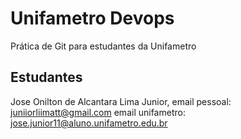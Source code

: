 # Unifametro Devops

Prática de Git para estudantes da Unifametro

## Estudantes
Jose Onilton de Alcantara Lima Junior, 
email pessoal: juniiorliimatt@gmail.com
email unifametro: jose.junior11@aluno.unifametro.edu.br

